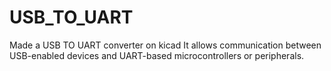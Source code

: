# USB_TO_UART
Made a USB TO UART converter on kicad It allows communication between USB-enabled devices and UART-based microcontrollers or peripherals.
